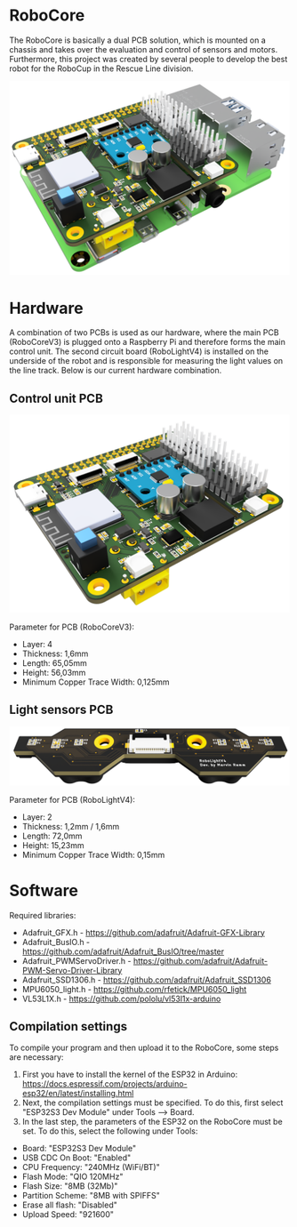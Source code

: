 # RoboCore

The RoboCore is basically a dual PCB solution, which is mounted on a chassis and takes over the evaluation and control of sensors and motors. Furthermore, this project was created by several people to develop the best robot for the RoboCup in the Rescue Line division. 

![RoboCore V1](https://github.com/codemarv42/RoboCore/blob/main/Hardware/RoboCoreV3/Raspberry_Pi4_Card_2024-Aug-26_06-24-03PM-000_CustomizedView7502878050.png?raw=true)

# Hardware

A combination of two PCBs is used as our hardware, where the main PCB (RoboCoreV3) is plugged onto a Raspberry Pi and therefore forms the main control unit. The second circuit board (RoboLightV4) is installed on the underside of the robot and is responsible for measuring the light values on the line track. Below is our current hardware combination.

## Control unit PCB

![RoboCoreV3](https://github.com/codemarv42/RoboCore/blob/main/Hardware/RoboCoreV3/Raspberry_Pi4_Card_2024-Aug-26_06-26-57PM-000_CustomizedView41285548237.png?raw=true)

Parameter for PCB (RoboCoreV3):

- Layer: 4
- Thickness: 1,6mm
- Length: 65,05mm
- Height: 56,03mm
- Minimum Copper Trace Width: 0,125mm

## Light sensors PCB

![RoboLightV4](https://github.com/codemarv42/RoboCore/blob/main/Hardware/RoboCoreV3/RoboLightV4_2024-Aug-26_07-30-13PM-000_CustomizedView8316888771.png?raw=true)

Parameter for PCB (RoboLightV4):

- Layer: 2
- Thickness: 1,2mm / 1,6mm
- Length: 72,0mm
- Height: 15,23mm
- Minimum Copper Trace Width: 0,15mm

# Software

Required libraries:

- Adafruit_GFX.h - https://github.com/adafruit/Adafruit-GFX-Library
- Adafruit_BusIO.h - https://github.com/adafruit/Adafruit_BusIO/tree/master
- Adafruit_PWMServoDriver.h - https://github.com/adafruit/Adafruit-PWM-Servo-Driver-Library
- Adafruit_SSD1306.h - https://github.com/adafruit/Adafruit_SSD1306
- MPU6050_light.h - https://github.com/rfetick/MPU6050_light
- VL53L1X.h - https://github.com/pololu/vl53l1x-arduino

## Compilation settings

To compile your program and then upload it to the RoboCore, some steps are necessary:

1. First you have to install the kernel of the ESP32 in Arduino: https://docs.espressif.com/projects/arduino-esp32/en/latest/installing.html
2. Next, the compilation settings must be specified. To do this, first select "ESP32S3 Dev Module" under Tools --> Board.
3. In the last step, the parameters of the ESP32 on the RoboCore must be set. To do this, select the following under Tools: 
- Board: "ESP32S3 Dev Module"
- USB CDC On Boot: "Enabled"
- CPU Frequency: "240MHz (WiFi/BT)"
- Flash Mode: "QIO 120MHz"
- Flash Size: "8MB (32Mb)"
- Partition Scheme: "8MB with SPIFFS"
- Erase all flash: "Disabled"
- Upload Speed: "921600"
